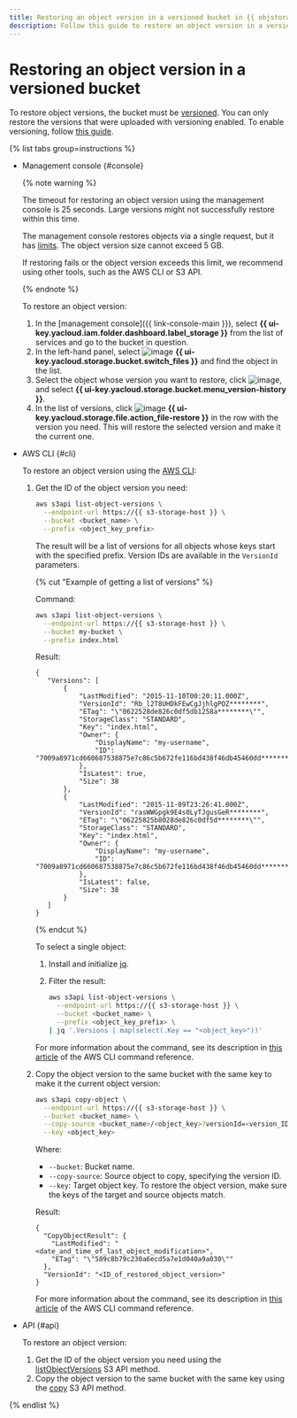 ```yaml
---
title: Restoring an object version in a versioned bucket in {{ objstorage-full-name }}
description: Follow this guide to restore an object version in a versioned bucket in {{ objstorage-name }}.
---
```


# Restoring an object version in a versioned bucket

To restore object versions, the bucket must be [versioned](../../concepts/versioning.md). You can only restore the versions that were uploaded with versioning enabled. To enable versioning, follow [this guide](../buckets/versioning.md).

{% list tabs group=instructions %}

- Management console {#console}

  {% note warning %}

  The timeout for restoring an object version using the management console is 25 seconds. Large versions might not successfully restore within this time.
  
  The management console restores objects via a single request, but it has [limits](../../concepts/limits.md#storage-limits). The object version size cannot exceed 5 GB.
  
  If restoring fails or the object version exceeds this limit, we recommend using other tools, such as the AWS CLI or S3 API.

  {% endnote %}

  To restore an object version:

  1. In the [management console]({{ link-console-main }}), select **{{ ui-key.yacloud.iam.folder.dashboard.label_storage }}** from the list of services and go to the bucket in question.
  1. In the left-hand panel, select ![image](../../../_assets/console-icons/folder-tree.svg) **{{ ui-key.yacloud.storage.bucket.switch_files }}** and find the object in the list.
  1. Select the object whose version you want to restore, click ![image](../../../_assets/console-icons/ellipsis.svg), and select **{{ ui-key.yacloud.storage.bucket.menu_version-history }}**.
  1. In the list of versions, click ![image](../../../_assets/console-icons/arrow-rotate-left.svg) **{{ ui-key.yacloud.storage.file.action_file-restore }}** in the row with the version you need. This will restore the selected version and make it the current one.

- AWS CLI {#cli}

  To restore an object version using the [AWS CLI](../../tools/aws-cli.md):

  1. Get the ID of the object version you need:

     ```bash
     aws s3api list-object-versions \
       --endpoint-url https://{{ s3-storage-host }} \
       --bucket <bucket_name> \
       --prefix <object_key_prefix>
     ```

     The result will be a list of versions for all objects whose keys start with the specified prefix. Version IDs are available in the `VersionId` parameters.

     {% cut "Example of getting a list of versions" %}

     Command:

     ```bash
     aws s3api list-object-versions \
       --endpoint-url https://{{ s3-storage-host }} \
       --bucket my-bucket \
       --prefix index.html
     ```

     Result:

     ```text
     {
        "Versions": [
            {
                "LastModified": "2015-11-10T00:20:11.000Z",
                "VersionId": "Rb_l2T8UHDkFEwCgJjhlgPOZ********",
                "ETag": "\"0622528de826c0df5db1258a********\"",
                "StorageClass": "STANDARD",
                "Key": "index.html",
                "Owner": {
                    "DisplayName": "my-username",
                    "ID": "7009a8971cd660687538875e7c86c5b672fe116bd438f46db45460dd********"
                },
                "IsLatest": true,
                "Size": 38
            },
            {
                "LastModified": "2015-11-09T23:26:41.000Z",
                "VersionId": "rasWWGpgk9E4s0LyTJgusGeR********",
                "ETag": "\"06225825b8028de826c0df5d********\"",
                "StorageClass": "STANDARD",
                "Key": "index.html",
                "Owner": {
                    "DisplayName": "my-username",
                    "ID": "7009a8971cd660687538875e7c86c5b672fe116bd438f46db45460dd********"
                },
                "IsLatest": false,
                "Size": 38
            }
        ]
     }
     ```

     {% endcut %}

     To select a single object:

     1. Install and initialize [jq](https://stedolan.github.io/jq/download/).
     1. Filter the result:

        ```bash
        aws s3api list-object-versions \
          --endpoint-url https://{{ s3-storage-host }} \
          --bucket <bucket_name> \
          --prefix <object_key_prefix> \
        | jq '.Versions | map(select(.Key == "<object_key>"))'
        ```

     For more information about the command, see its description in [this article](https://awscli.amazonaws.com/v2/documentation/api/latest/reference/s3api/list-object-versions.html) of the AWS CLI command reference.

  1. Copy the object version to the same bucket with the same key to make it the current object version:

     ```bash
     aws s3api copy-object \
       --endpoint-url https://{{ s3-storage-host }} \
       --bucket <bucket_name> \
       --copy-source <bucket_name>/<object_key>?versionId=<version_ID> \
       --key <object_key>
     ```

     Where:

     * `--bucket`: Bucket name.
     * `--copy-source`: Source object to copy, specifying the version ID.
     * `--key`: Target object key. To restore the object version, make sure the keys of the target and source objects match.

     Result:

     ```text
     {
       "CopyObjectResult": {
         "LastModified": "<date_and_time_of_last_object_modification>",
         "ETag": "\"589c8b79c230a6ecd5a7e1d040a9a030\""
       },
       "VersionId": "<ID_of_restored_object_version>"
     }
     ```

     For more information about the command, see its description in [this article](https://awscli.amazonaws.com/v2/documentation/api/latest/reference/s3api/copy-object.html) of the AWS CLI command reference.

- API {#api}

  To restore an object version:

  1. Get the ID of the object version you need using the [listObjectVersions](../../s3/api-ref/bucket/listObjectVersions.md) S3 API method.
  1. Copy the object version to the same bucket with the same key using the [copy](../../s3/api-ref/object/copy.md) S3 API method.

{% endlist %}
